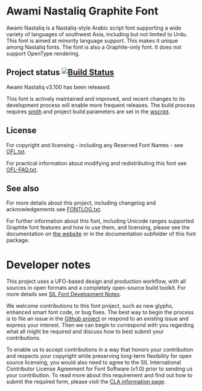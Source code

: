 # Awami Nastaliq Graphite Font

Awami Nastaliq is a Nastaliq-style Arabic script font supporting a wide variety of languages of southwest Asia, including but not limited to Urdu. This font is aimed at minority language support. This makes it unique among Nastaliq fonts. The font is also a Graphite-only font. It does not support OpenType rendering.

## Project status [![Build Status](https://build.palaso.org/app/rest/builds/buildType:Fonts_Awami/statusIcon)](https://build.palaso.org/viewType.html?buildTypeId=Fonts_Awami&guest=1)  

Awami Nastaliq v3.100 has been released. 

This font is actively maintained and improved, and recent changes to its development process will enable more frequent releases. The build process requires [smith](https://github.com/silnrsi/smith) and project build parameters are set in the [wscript](wscript).

## License

For copyright and licensing - including any Reserved Font Names - see [OFL.txt](OFL.txt).

For practical information about modifying and redistributing this font see [OFL-FAQ.txt](OFL-FAQ.txt).

## See also

For more details about this project, including changelog and acknowledgements see [FONTLOG.txt](FONTLOG.txt).

For further information about this font, including Unicode ranges supported Graphite font features and how to use them, and licensing, please see the documentation on [the website](https://software.sil.org/awami/) or in the documentation subfolder of this font package.

# Developer notes

This project uses a UFO-based design and production workflow, with all sources in open formats and a completely open-source build toolkit. For more details see [SIL Font Development Notes](https://silnrsi.github.io/silfontdev/en-US/Introduction.html).

We welcome contributions to this font project, such as new glyphs, enhanced smart font code, or bug fixes. The best way to begin the process is to file an issue in the [Github project](https://github.com/silnrsi/font-awami) or respond to an existing issue and express your interest. Then we can begin to correspond with you regarding what all might be required and discuss how to best submit your contributions.

To enable us to accept contributions in a way that honors your contribution and respects your copyright while preserving long-term flexibility for open source licensing, you would also need to agree to the SIL International Contributor License Agreement for Font Software (v1.0) prior to sending us your contribution. To read more about this requirement and find out how to submit the required form, please visit the [CLA information page](https://software.sil.org/fontcla).
